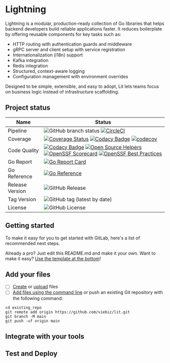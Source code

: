 # Lightning

Lightning is a modular, production-ready collection of Go libraries that helps backend developers build reliable applications faster. It reduces boilerplate by offering reusable components for key tasks such as:

- HTTP routing with authentication guards and middleware
- gRPC server and client setup with service registration
- Internationalization (i18n) support
- Kafka integration 
- Redis integration
- Structured, context-aware logging
- Configuration management with environment overrides

Designed to be simple, extensible, and easy to adopt, Lit lets teams focus on business logic instead of infrastructure scaffolding.

## Project status

| Name            | Status                                                                                                                                                                                                                                                                                                                                                                                                                                                                                                                                                                                                                                                    |
|-----------------|-----------------------------------------------------------------------------------------------------------------------------------------------------------------------------------------------------------------------------------------------------------------------------------------------------------------------------------------------------------------------------------------------------------------------------------------------------------------------------------------------------------------------------------------------------------------------------------------------------------------------------------------------------------|
| Pipeline        | ![GitHub branch status](https://img.shields.io/github/checks-status/viebiz/lit/main) [![CircleCI](https://dl.circleci.com/status-badge/img/circleci/Nur6mXEFG9qEiztTeZh7R9/AKZQkEe9aCbcR1kLJk4amp/tree/main.svg?style=shield)](https://dl.circleci.com/status-badge/redirect/circleci/Nur6mXEFG9qEiztTeZh7R9/AKZQkEe9aCbcR1kLJk4amp/tree/main)                                                                                                                                                                                                                                                                                                            |
| Coverage        | [![Coverage Status](https://coveralls.io/repos/github/viebiz/lit/badge.svg?branch=main)](https://coveralls.io/github/viebiz/lit?branch=main) [![Codacy Badge](https://app.codacy.com/project/badge/Coverage/c6d7a11459994e3984fd2ae2008839d1)](https://app.codacy.com/gh/viebiz/lit/dashboard?utm_source=gh&utm_medium=referral&utm_content=&utm_campaign=Badge_coverage) [![codecov](https://codecov.io/github/viebiz/lit/graph/badge.svg?token=MIJM38CDIP)](https://codecov.io/github/viebiz/lit)                                                                                                                                                       |
| Code Quality    | [![Codacy Badge](https://app.codacy.com/project/badge/Grade/c6d7a11459994e3984fd2ae2008839d1)](https://app.codacy.com/gh/viebiz/lit/dashboard?utm_source=gh&utm_medium=referral&utm_content=&utm_campaign=Badge_grade) [![Open Source Helpers](https://www.codetriage.com/viebiz/lit/badges/users.svg)](https://www.codetriage.com/viebiz/lit) [![OpenSSF Scorecard](https://api.securityscorecards.dev/projects/github.com/viebiz/lit/badge?style=flat)](https://securityscorecards.dev/viewer/?uri=github.com/viebiz/lit) [![OpenSSF Best Practices](https://www.bestpractices.dev/projects/10175/badge)](https://www.bestpractices.dev/projects/10175) |
| Go Report       | [![Go Report Card](https://goreportcard.com/badge/github.com/viebiz/lit)](https://goreportcard.com/report/github.com/viebiz/lit)                                                                                                                                                                                                                                                                                                                                                                                                                                                                                                                          |
| Go Reference    | [![Go Reference](https://pkg.go.dev/badge/github.com/viebiz/lit?status.svg)](https://pkg.go.dev/github.com/viebiz/lit?tab=doc)                                                                                                                                                                                                                                                                                                                                                                                                                                                                                                                            |
| Release Version | ![GitHub Release](https://img.shields.io/github/v/release/viebiz/lit)                                                                                                                                                                                                                                                                                                                                                                                                                                                                                                                                                                                     |
| Tag Version     | ![GitHub tag (latest by date)](https://img.shields.io/github/v/tag/viebiz/lit)                                                                                                                                                                                                                                                                                                                                                                                                                                                                                                                                                                            |
| License         | ![GitHub License](https://img.shields.io/github/license/viebiz/lit)                                                                                                                                                                                                                                                                                                                                                                                                                                                                                                                                                                                       |



## Getting started

To make it easy for you to get started with GitLab, here's a list of recommended next steps.

Already a pro? Just edit this README.md and make it your own. Want to make it easy? [Use the template at the bottom](#editing-this-readme)!

## Add your files

- [ ] [Create](https://docs.gitlab.com/ee/user/project/repository/web_editor.html#create-a-file) or [upload](https://docs.gitlab.com/ee/user/project/repository/web_editor.html#upload-a-file) files
- [ ] [Add files using the command line](https://docs.gitlab.com/ee/gitlab-basics/add-file.html#add-a-file-using-the-command-line) or push an existing Git repository with the following command:

```
cd existing_repo
git remote add origin https://github.com/viebiz/lit.git
git branch -M main
git push -uf origin main
```

## Integrate with your tools

## Test and Deploy
